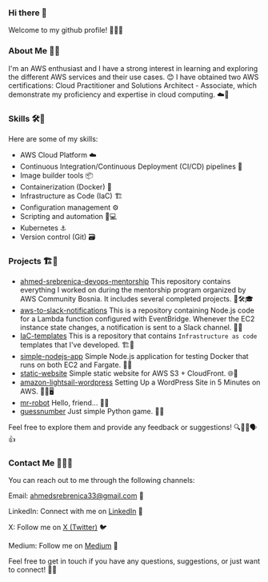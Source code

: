 ### Hi there 👋

Welcome to my github profile! 👋🌟🔗

### About Me 🧑📖

I'm an AWS enthusiast and I have a strong interest in learning and exploring the different AWS services and their use cases. 😊
I have obtained two AWS certifications: Cloud Practitioner and Solutions Architect - Associate, which demonstrate my proficiency and expertise in cloud computing. ☁️📙

### Skills 🛠️🧠

Here are some of my skills:

- AWS Cloud Platform ☁️
- Continuous Integration/Continuous Deployment (CI/CD) pipelines 🔄
- Image builder tools 📦
- Containerization (Docker) 🐳
- Infrastructure as Code (IaC) 🏗️
- Configuration management ⚙️
- Scripting and automation 🐍💻
- Kubernetes ⚓
- Version control (Git) 🗃️

### Projects 🏗️📂

- [ahmed-srebrenica-devops-mentorship](https://github.com/Srebreni3/ahmed-srebrenica-devops-mentorship) This repository contains everything I worked on during the mentorship program organized by AWS Community Bosnia. It includes several completed projects. 🌟🛠️🎓
- [aws-to-slack-notifications](https://github.com/srebreni3/aws-to-slack-notifications) This is a repository containing Node.js code for a Lambda function configured with EventBridge. Whenever the EC2 instance state changes, a notification is sent to a Slack channel. 🚀📨
- [IaC-templates](https://github.com/Srebreni3/IaC-templates) This is a repository that contains `Infrastructure as code` templates that I've developed. 🏗️📝
- [simple-nodejs-app](https://github.com/srebreni3/simple-nodejs-app) Simple Node.js application for testing Docker that runs on both EC2 and Fargate. 🧪🐳
- [static-website](https://github.com/srebreni3/static-website) Simple static website for AWS S3 + CloudFront. 🌐📄
- [amazon-lightsail-wordpress](https://github.com/srebreni3/amazon-lightsail-wordpress) Setting Up a WordPress Site in 5 Minutes on AWS. 🌟🔧🖥️
- [mr-robot](https://github.com/srebreni3/mr-robot) Hello, friend... 👋🤖
- [guessnumber](https://github.com/Srebreni3/guessnumber) Just simple Python game. 🎲🐍

Feel free to explore them and provide any feedback or suggestions! 🔍👀📝🗣️👍

### Contact Me 📧📞🤝

You can reach out to me through the following channels:

Email: [ahmedsrebrenica33@gmail.com](ahmedsrebrenica33@gmail.com) 📩

LinkedIn: Connect with me on [LinkedIn](https://www.linkedin.com/in/ahmedsrebrenica/) 💼

X: Follow me on [X (Twitter)](https://twitter.com/srebreni3) 🐦

Medium: Follow me on [Medium](https://medium.com/@srebreni3) 📝

Feel free to get in touch if you have any questions, suggestions, or just want to connect! 📩✨


